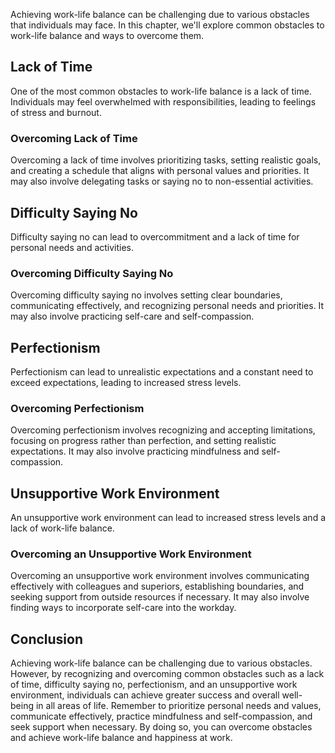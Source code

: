 
Achieving work-life balance can be challenging due to various obstacles that individuals may face. In this chapter, we'll explore common obstacles to work-life balance and ways to overcome them.

Lack of Time
------------

One of the most common obstacles to work-life balance is a lack of time. Individuals may feel overwhelmed with responsibilities, leading to feelings of stress and burnout.

### Overcoming Lack of Time

Overcoming a lack of time involves prioritizing tasks, setting realistic goals, and creating a schedule that aligns with personal values and priorities. It may also involve delegating tasks or saying no to non-essential activities.

Difficulty Saying No
--------------------

Difficulty saying no can lead to overcommitment and a lack of time for personal needs and activities.

### Overcoming Difficulty Saying No

Overcoming difficulty saying no involves setting clear boundaries, communicating effectively, and recognizing personal needs and priorities. It may also involve practicing self-care and self-compassion.

Perfectionism
-------------

Perfectionism can lead to unrealistic expectations and a constant need to exceed expectations, leading to increased stress levels.

### Overcoming Perfectionism

Overcoming perfectionism involves recognizing and accepting limitations, focusing on progress rather than perfection, and setting realistic expectations. It may also involve practicing mindfulness and self-compassion.

Unsupportive Work Environment
-----------------------------

An unsupportive work environment can lead to increased stress levels and a lack of work-life balance.

### Overcoming an Unsupportive Work Environment

Overcoming an unsupportive work environment involves communicating effectively with colleagues and superiors, establishing boundaries, and seeking support from outside resources if necessary. It may also involve finding ways to incorporate self-care into the workday.

Conclusion
----------

Achieving work-life balance can be challenging due to various obstacles. However, by recognizing and overcoming common obstacles such as a lack of time, difficulty saying no, perfectionism, and an unsupportive work environment, individuals can achieve greater success and overall well-being in all areas of life. Remember to prioritize personal needs and values, communicate effectively, practice mindfulness and self-compassion, and seek support when necessary. By doing so, you can overcome obstacles and achieve work-life balance and happiness at work.
